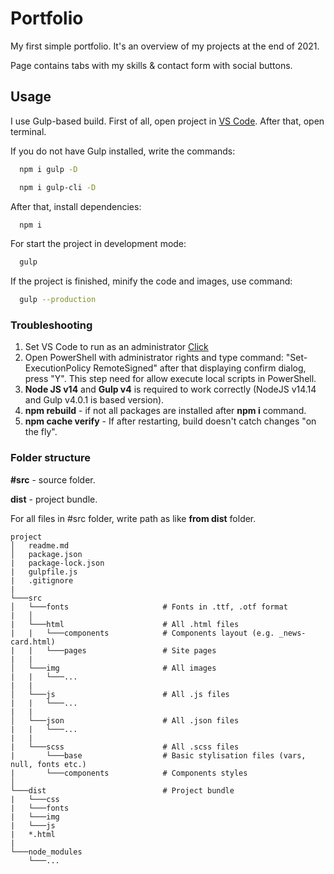 # Portfolio

My first simple portfolio. It's an overview of my projects at the end of 2021.

Page contains tabs with my skills & contact form with social buttons.

## Usage

I use Gulp-based build. First of all, open project in [VS Code](https://code.visualstudio.com). After that, open terminal.

If you do not have Gulp installed, write the commands:

```bash
  npm i gulp -D

  npm i gulp-cli -D
```

After that, install dependencies:

```bash
  npm i
```

For start the project in development mode:

```bash
  gulp
```

If the project is finished, minify the code and images, use command:

```bash
  gulp --production
```

### Troubleshooting

1. Set VS Code to run as an administrator [Click](https://qastack.ru/programming/37700536/visual-studio-code-terminal-how-to-run-a-command-with-administrator-rights)
2. Open PowerShell with administrator rights and type command: "Set-ExecutionPolicy RemoteSigned" after that displaying confirm dialog, press "Y". This step need for allow execute local scripts in PowerShell.
3. **Node JS v14** and **Gulp v4** is required to work correctly (NodeJS v14.14 and Gulp v4.0.1 is based version).
4. **npm rebuild** - if not all packages are installed after **npm i** command.
5. **npm cache verify** - If after restarting, build doesn't catch changes "on the fly".

### Folder structure

**#src** - source folder.

**dist** - project bundle.

For all files in #src folder, write path as like **from dist** folder.

```
project
│   readme.md
│   package.json 
|   package-lock.json
|   gulpfile.js
|   .gitignore
|
└───src
│   └───fonts                     # Fonts in .ttf, .otf format
|   │   
|   └───html                      # All .html files
|   |   └───components            # Components layout (e.g. _news-card.html)
|   |   └───pages                 # Site pages
|   |
│   └───img                       # All images
|   |   └───...    
|   |
│   └───js                        # All .js files
|   |   └───...    
|   |
│   └───json                      # All .json files
|   |   └───...    
|   |
|   └───scss                      # All .scss files
|       └───base                  # Basic stylisation files (vars, null, fonts etc.)
|       └───components            # Components styles
│   
└───dist                          # Project bundle
|   └───css
|   └───fonts
|   └───img
|   └───js
|   *.html
|
└───node_modules
    └───...
```